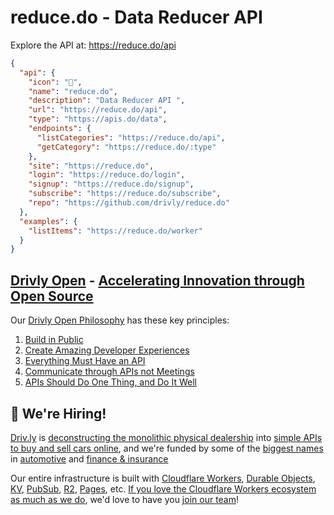 # reduce.do - Data Reducer API 

Explore the API at: <https://reduce.do/api>

```json
{
  "api": {
    "icon": "🚀",
    "name": "reduce.do",
    "description": "Data Reducer API ",
    "url": "https://reduce.do/api",
    "type": "https://apis.do/data",
    "endpoints": {
      "listCategories": "https://reduce.do/api",
      "getCategory": "https://reduce.do/:type"
    },
    "site": "https://reduce.do",
    "login": "https://reduce.do/login",
    "signup": "https://reduce.do/signup",
    "subscribe": "https://reduce.do/subscribe",
    "repo": "https://github.com/drivly/reduce.do"
  },
  "examples": {
    "listItems": "https://reduce.do/worker"
  }
}
```

## [Drivly Open](https://driv.ly/open) - [Accelerating Innovation through Open Source](https://blog.driv.ly/accelerating-innovation-through-open-source)

Our [Drivly Open Philosophy](https://philosophy.do) has these key principles:

1. [Build in Public](https://driv.ly/open/build-in-public)
2. [Create Amazing Developer Experiences](https://driv.ly/open/amazing-developer-experiences)
3. [Everything Must Have an API](https://driv.ly/open/everything-must-have-an-api)
4. [Communicate through APIs not Meetings](https://driv.ly/open/communicate-through-apis-not-meetings)
5. [APIs Should Do One Thing, and Do It Well](https://driv.ly/open/apis-do-one-thing)


##  🚀 We're Hiring!

[Driv.ly](https://driv.ly) is [deconstructing the monolithic physical dealership](https://blog.driv.ly/deconstructing-the-monolithic-physical-dealership) into [simple APIs to buy and sell cars online](https://driv.ly), and we're funded by some of the [biggest names](https://twitter.com/TurnerNovak) in [automotive](https://fontinalis.com/team/#bill-ford) and [finance & insurance](https://www.detroit.vc)

Our entire infrastructure is built with [Cloudflare Workers](https://workers.do), [Durable Objects](https://durable.objects.do), [KV](https://kv.cf), [PubSub](https://pubsub.do), [R2](https://r2.do.cf), [Pages](https://pages.do), etc.  [If you love the Cloudflare Workers ecosystem as much as we do](https://driv.ly/loves/workers), we'd love to have you [join our team](https://careers.do/apply)!


